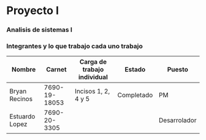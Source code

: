 # Proyecto I
### Analisis de sistemas I 

### Integrantes y lo que trabajo cada uno trabajo

| Nombre         | Carnet        | Carga de trabajo individual | Estado     | Puesto       |
| -------------- | ------------- | --------------------------- | ---------- | ------------ |
| Bryan Recinos  | 7690-19-18053 | Incisos 1, 2, 4 y 5         | Completado | PM           |
| Estuardo Lopez | 7690-20-3305  |                             |            | Desarrolador |
